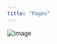 ```yaml
---
title: "Pages"
---
```


![image](https://raw.githubusercontent.com/osunyorg/admin/refs/heads/main/app/assets/images/communication/blocks/templates/pages.jpg)

```yaml {filename="Données Hugo"}

```
